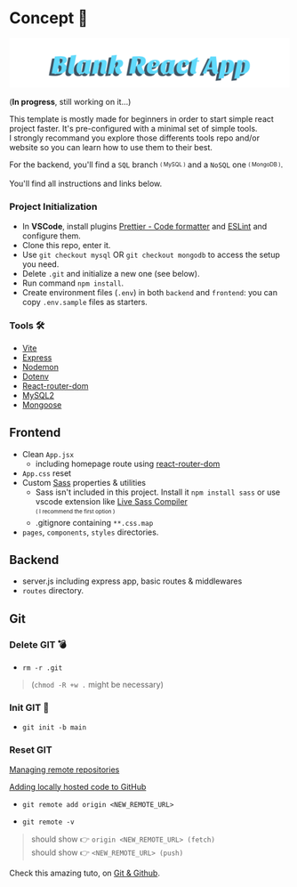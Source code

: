 # Concept 📝

![blankReactApp](./frontend/src/assets/Blank%20React%20App.svg)

(**In progress**, still working on it...)

This template is mostly made for beginners in order to start simple react project faster. It's pre-configured with a minimal set of simple tools.\
I strongly recommand you explore those differents tools repo and/or website so you can learn how to use them to their best. 

For the backend, you'll find a `SQL` branch <sub><sup>( MySQL )</sup></sub> and a `NoSQL` one <sub><sup>( MongoDB )</sup></sub>. 

You'll find all instructions and links below. 

### Project Initialization

- In **VSCode**, install plugins [Prettier - Code formatter](https://github.com/prettier/prettier-vscode) and [ESLint](https://github.com/Microsoft/vscode-eslint) and configure them.
- Clone this repo, enter it.
- Use `git checkout mysql` OR `git checkout mongodb` to access the setup you need.
- Delete `.git` and initialize a new one (see below).
- Run command `npm install`.
- Create environment files (`.env`) in both `backend` and `frontend`: you can copy `.env.sample` files as starters.

### Tools 🛠️

- [Vite](https://www.npmjs.com/package/vite)
- [Express](https://www.npmjs.com/package/express)
- [Nodemon](https://www.npmjs.com/package/nodemon)
- [Dotenv](https://www.npmjs.com/package/dotenv)
- [React-router-dom](https://www.npmjs.com/package/react-router-dom)
- [MySQL2](https://www.npmjs.com/package/mysql2)
- [Mongoose](https://www.npmjs.com/package/mongoose)

## Frontend

- Clean `App.jsx`
    - including homepage route using [react-router-dom](https://reactrouter.com/en/main)
- `App.css` reset
- Custom [Sass](https://github.com/sass/sass) properties & utilities
    - Sass isn't included in this project. Install it `npm install sass` or use vscode extension like [Live Sass Compiler](https://github.com/glenn2223/vscode-live-sass-compiler)\
    <sub><sup>( I recommend the first option )</sup></sub>
    -  .gitignore containing `**.css.map`
- `pages`, `components`, `styles` directories.

## Backend 

- server.js including express app, basic routes & middlewares
- `routes` directory.

## Git

### Delete GIT 💣

- `rm -r .git` 
> (`chmod -R +w .` might be necessary)
<!-- Must be in the directory -->

### Init GIT 🚀

- `git init -b main`
<!-- initialize git on main branch -->

### Reset GIT

[Managing remote repositories](https://docs.github.com/en/get-started/getting-started-with-git/managing-remote-repositories)

[Adding locally hosted code to GitHub](https://docs.github.com/en/migrations/importing-source-code/using-the-command-line-to-import-source-code/adding-locally-hosted-code-to-github)

- `git remote add origin <NEW_REMOTE_URL>`
<!-- set a new remote file -->

- `git remote -v`
<!-- Verify new remote -->
> should show 👉 `origin <NEW_REMOTE_URL> (fetch)`\
> should show 👉 `<NEW_REMOTE_URL> (push)`

Check this amazing tuto, on [Git & Github](https://youtube.com/playlist?list=PL4cUxeGkcC9goXbgTDQ0n_4TBzOO0ocPR&si=MrwPuJGcRTkmewyQ).




